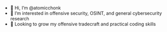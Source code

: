 - 👋 Hi, I’m @atomicchonk
- 👀 I’m interested in offensive security, OSINT, and general cybersecurity research
- 🌱 Looking to grow my offensive tradecraft and practical coding skills

<!---
zeroday504/zeroday504 is a ✨ special ✨ repository because its `README.md` (this file) appears on your GitHub profile.
You can click the Preview link to take a look at your changes.
--->
